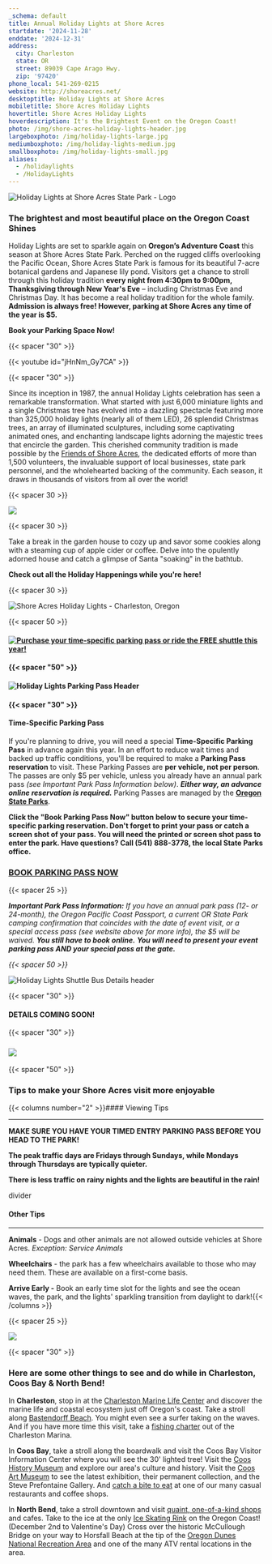 ```yaml
---
_schema: default
title: Annual Holiday Lights at Shore Acres
startdate: '2024-11-28'
enddate: '2024-12-31'
address:
  city: Charleston
  state: OR
  street: 89039 Cape Arago Hwy.
  zip: '97420'
phone_local: 541-269-0215
website: http://shoreacres.net/
desktoptitle: Holiday Lights at Shore Acres
mobiletitle: Shore Acres Holiday Lights
hovertitle: Shore Acres Holiday Lights
hoverdescription: It's the Brightest Event on the Oregon Coast!
photo: /img/shore-acres-holiday-lights-header.jpg
largeboxphoto: /img/holiday-lights-large.jpg
mediumboxphoto: /img/holiday-lights-medium.jpg
smallboxphoto: /img/holiday-lights-small.jpg
aliases:
  - /holidaylights
  - /HolidayLights
---
```

![Holiday Lights at Shore Acres State Park - Logo](/img/holidaylights-logo-header-1.jpg)

### **The brightest and most beautiful place on the Oregon Coast Shines**

Holiday Lights are set to sparkle again on **Oregon’s Adventure Coast** this season at Shore Acres State Park. Perched on the rugged cliffs overlooking the Pacific Ocean, Shore Acres State Park is famous for its beautiful 7-acre botanical gardens and Japanese lily pond. Visitors get a chance to stroll through this holiday tradition **every night from 4:30pm to 9:00pm, Thanksgiving through New Year's Eve** – including Christmas Eve and Christmas Day. It has become a real holiday tradition for the whole family. **Admission is always free! However, parking at Shore Acres any time of the year is $5.**

**Book your Parking Space Now!**

{{< spacer "30" >}}

{{< youtube id="jHnNm_Gy7CA" >}}

{{< spacer "30" >}}

Since its inception in 1987, the annual Holiday Lights celebration has seen a remarkable transformation. What started with just 6,000 miniature lights and a single Christmas tree has evolved into a dazzling spectacle featuring more than 325,000 holiday lights (nearly all of them LED), 26 splendid Christmas trees, an array of illuminated sculptures, including some captivating animated ones, and enchanting landscape lights adorning the majestic trees that encircle the garden. This cherished community tradition is made possible by the <a href="https://shoreacres.net/" target="_blank" rel="noopener">Friends of Shore Acres</a>, the dedicated efforts of more than 1,500 volunteers, the invaluable support of local businesses, state park personnel, and the wholehearted backing of the community. Each season, it draws in thousands of visitors from all over the world!

{{< spacer 30 >}}

![](/img/little-girl-frog-collage-695x322.jpg)

{{< spacer 30 >}}

Take a break in the garden house to cozy up and savor some cookies along with a steaming cup of apple cider or coffee. Delve into the opulently adorned house and catch a glimpse of Santa "soaking" in the bathtub.

**Check out all the Holiday Happenings while you're here!**

{{< spacer 30 >}}

![Shore Acres Holiday Lights - Charleston, Oregon](/img/holiday-lights-shore-acres-panoramic.jpg)

{{< spacer 50 >}}

#### [![Purchase your time-specific parking pass or ride the FREE shuttle this year!](/img/parking-pass-or-shuttle-1.png)](https://oregonstateparks.reserveamerica.com/tourParkDetail.do?contractCode=OR&amp;parkId=402381)

#### {{< spacer "50" >}}

#### ![Holiday Lights Parking Pass Header](/img/parking-pass-details-header.jpg)

#### {{< spacer "30" >}}

#### **Time-Specific Parking Pass**

If you're planning to drive, you will need a special **Time-Specific Parking Pass**&nbsp;in advance again this year. In an effort to reduce wait times and backed up traffic conditions, you'll be required to make a **Parking Pass reservation** to visit. These Parking Passes are **per vehicle, not per person**. The passes are only $5 per vehicle, unless you already have an annual park pass *(see Important Park Pass Information below)*. ***Either way, an advance online reservation is required.*** Parking Passes are managed by the <a href="https://oregonstateparks.reserveamerica.com/tourParkDetail.do?contractCode=OR&amp;parkId=402381" target="_blank" rel="noopener"><strong>Oregon State Parks</strong></a>.

**Click the "Book Parking Pass Now" button below to secure your time-specific parking reservation. Don't forget to print your pass or catch a screen shot of your pass. You will need the printed or screen shot pass to enter the park. Have questions? Call (541) 888-3778, the local State Parks office.**

### <a class="learn-more-anywhere-btn" target="_blank" href="https://oregonstateparks.reserveamerica.com/tourParkDetail.do?contractCode=OR&amp;parkId=402381">BOOK PARKING PASS NOW</a>

{{< spacer 25 >}}

***Important Park Pass Information:** If you have an annual park pass (12- or 24-month), the Oregon Pacific Coast Passport, a current OR State Park camping confirmation that coincides with the date of event visit, or a special access pass (see website above for more info), the $5 will be waived. **You still have to book online.**&nbsp;**You will need to present your event parking pass AND your special pass at the gate.***

*{{< spacer 50 >}}*

![Holiday Lights Shuttle Bus Details header](/img/shuttle-bus-info-hdr.jpg)

{{< spacer "30" >}}

#### DETAILS COMING SOON!

{{< spacer "30" >}}

### ![](/img/garden-house-holiday-lights-695x322.jpg)

{{< spacer "50" >}}

### Tips to make your Shore Acres visit more enjoyable

{{< columns number="2" >}}#### Viewing Tips

---

**MAKE SURE YOU HAVE YOUR TIMED ENTRY PARKING PASS BEFORE YOU HEAD TO THE PARK!**

**The peak traffic days are Fridays through Sundays, while Mondays through Thursdays are typically quieter.**

**There is less traffic on rainy nights and the lights are beautiful in the rain!**

divider

#### Other Tips

---

**Animals** - Dogs and other animals are not allowed outside vehicles at Shore Acres. *Exception: Service Animals*

**Wheelchairs** - the park has a few wheelchairs available to those who may need them. These are available on a first-come basis.

**Arrive Early -** Book an early time slot for the lights and see the ocean waves, the park, and the lights' sparkling transition from daylight to dark!{{< /columns >}}

{{< spacer 25 >}}

![](/img/holiday-happenings-button.jpg)

{{< spacer "30" >}}

### **Here are some other things to see and do while in Charleston, Coos Bay & North Bend!**

In **Charleston**, stop in at the [Charleston Marine Life Center](http://www.charlestonmarinelifecenter.com/) and discover the marine life and coastal ecosystem just off Oregon's coast. Take a stroll along [Bastendorff Beach](https://oregonsadventurecoast.com/blog/2017-08-29-spotlight-on-bastendorff-beach/). You might even see a surfer taking on the waves. And if you have more time this visit, take a [fishing charter](https://oregonsadventurecoast.com/tour-guides-and-charters/) out of the Charleston Marina.

In **Coos Bay**, take a stroll along the boardwalk and visit the Coos Bay Visitor Information Center where you will see the 30' lighted tree! Visit the [Coos History Museum](https://cooshistory.org/) and explore our area's culture and history. Visit the [Coos Art Museum](https://www.coosart.org/) to see the latest exhibition, their permanent collection, and the Steve Prefontaine Gallery. And [catch a bite to eat](https://oregonsadventurecoast.com/dining/) at one of our many casual restaurants and coffee shops.

In **North Bend**, take a stroll downtown and visit [quaint, one-of-a-kind shops](https://oregonsadventurecoast.com/shopping/) and cafes. Take to the ice at the only <a href="https://www.facebook.com/NorthBendIceSkatingRink" target="_blank" rel="noopener">Ice Skating Rink</a> on the Oregon Coast! (December 2nd to Valentine's Day) Cross over the historic McCullough Bridge on your way to Horsfall Beach at the tip of the [Oregon Dunes National Recreation Area](https://oregonsadventurecoast.com/untamed-dunes/) and one of the many ATV rental locations in the area.